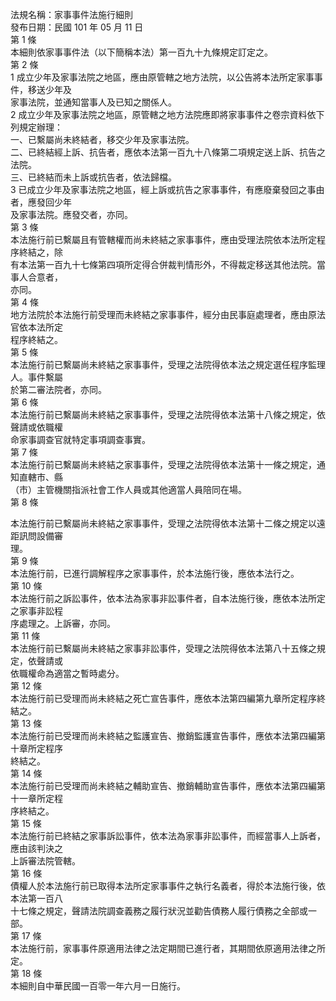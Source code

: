 法規名稱：家事事件法施行細則  
發布日期：民國 101 年 05 月 11 日  
第 1 條  
本細則依家事事件法（以下簡稱本法）第一百九十九條規定訂定之。  
第 2 條  
1 成立少年及家事法院之地區，應由原管轄之地方法院，以公告將本法所定家事事件，移送少年及  
家事法院，並通知當事人及已知之關係人。  
2 成立少年及家事法院之地區，原管轄之地方法院應即將家事事件之卷宗資料依下列規定辦理：  
一、已繫屬尚未終結者，移交少年及家事法院。  
二、已終結經上訴、抗告者，應依本法第一百九十八條第二項規定送上訴、抗告之法院。  
三、已終結而未上訴或抗告者，依法歸檔。  
3 已成立少年及家事法院之地區，經上訴或抗告之家事事件，有應廢棄發回之事由者，應發回少年  
及家事法院。應發交者，亦同。  
第 3 條  
本法施行前已繫屬且有管轄權而尚未終結之家事事件，應由受理法院依本法所定程序終結之，除  
有本法第一百九十七條第四項所定得合併裁判情形外，不得裁定移送其他法院。當事人合意者，  
亦同。  
第 4 條  
地方法院於本法施行前受理而未終結之家事事件，經分由民事庭處理者，應由原法官依本法所定  
程序終結之。  
第 5 條  
本法施行前已繫屬尚未終結之家事事件，受理之法院得依本法之規定選任程序監理人。事件繫屬  
於第二審法院者，亦同。  
第 6 條  
本法施行前已繫屬尚未終結之家事事件，受理之法院得依本法第十八條之規定，依聲請或依職權  
命家事調查官就特定事項調查事實。  
第 7 條  
本法施行前已繫屬尚未終結之家事事件，受理之法院得依本法第十一條之規定，通知直轄市、縣  
（市）主管機關指派社會工作人員或其他適當人員陪同在場。  
第 8 條  


本法施行前已繫屬尚未終結之家事事件，受理之法院得依本法第十二條之規定以遠距訊問設備審  
理。  
第 9 條  
本法施行前，已進行調解程序之家事事件，於本法施行後，應依本法行之。  
第 10 條  
本法施行前之訴訟事件，依本法為家事非訟事件者，自本法施行後，應依本法所定之家事非訟程  
序處理之。上訴審，亦同。  
第 11 條  
本法施行前已繫屬尚未終結之家事非訟事件，受理之法院得依本法第八十五條之規定，依聲請或  
依職權命為適當之暫時處分。  
第 12 條  
本法施行前已受理而尚未終結之死亡宣告事件，應依本法第四編第九章所定程序終結之。  
第 13 條  
本法施行前已受理而尚未終結之監護宣告、撤銷監護宣告事件，應依本法第四編第十章所定程序  
終結之。  
第 14 條  
本法施行前已受理而尚未終結之輔助宣告、撤銷輔助宣告事件，應依本法第四編第十一章所定程  
序終結之。  
第 15 條  
本法施行前已終結之家事訴訟事件，依本法為家事非訟事件，而經當事人上訴者，應由該判決之  
上訴審法院管轄。  
第 16 條  
債權人於本法施行前已取得本法所定家事事件之執行名義者，得於本法施行後，依本法第一百八  
十七條之規定，聲請法院調查義務之履行狀況並勸告債務人履行債務之全部或一部。  
第 17 條  
本法施行前，家事事件原適用法律之法定期間已進行者，其期間依原適用法律之所定。  
第 18 條  
本細則自中華民國一百零一年六月一日施行。  


